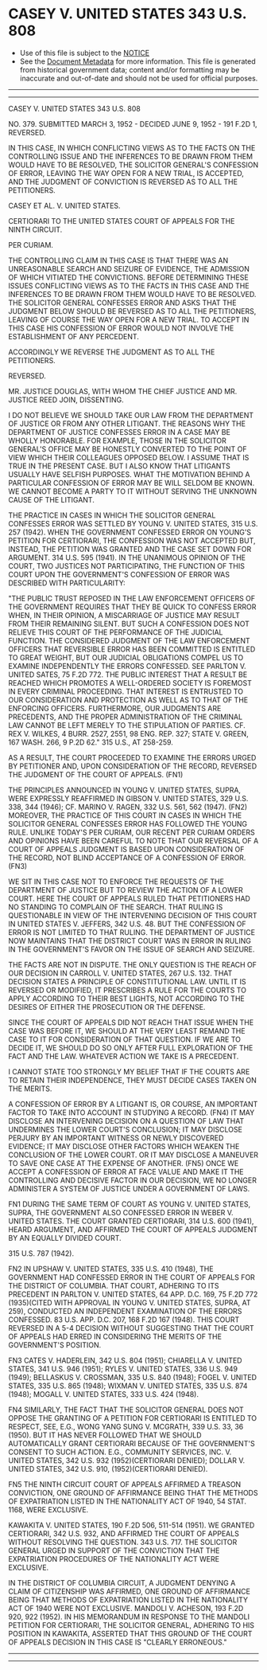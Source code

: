 ---
---

# CASEY V. UNITED STATES 343 U.S. 808

* Use of this file is subject to the [NOTICE](https://github.com/publicdocs/notice/blob/master/NOTICE)
* See the [Document Metadata](../../../) for more information.
  This file is generated from historical government data; content and/or formatting may be inaccurate and out-of-date and should not be used for official purposes.

----------
----------

CASEY V. UNITED STATES 343 U.S. 808

NO. 379.  SUBMITTED MARCH 3, 1952 - DECIDED JUNE 9, 1952 - 191 F.2D 1, REVERSED.

IN THIS CASE, IN WHICH CONFLICTING VIEWS AS TO THE FACTS ON THE CONTROLLING ISSUE AND THE INFERENCES TO BE DRAWN FROM THEM WOULD HAVE TO BE RESOLVED, THE SOLICITOR GENERAL'S CONFESSION OF ERROR, LEAVING THE WAY OPEN FOR A NEW TRIAL, IS ACCEPTED, AND THE JUDGMENT OF CONVICTION IS REVERSED AS TO ALL THE PETITIONERS.

CASEY ET AL. V. UNITED STATES.

CERTIORARI TO THE UNITED STATES COURT OF APPEALS FOR THE NINTH CIRCUIT.

PER CURIAM.

THE CONTROLLING CLAIM IN THIS CASE IS THAT THERE WAS AN UNREASONABLE SEARCH AND SEIZURE OF EVIDENCE, THE ADMISSION OF WHICH VITIATED THE CONVICTIONS.  BEFORE DETERMINING THESE ISSUES CONFLICTING VIEWS AS TO THE FACTS IN THIS CASE AND THE INFERENCES TO BE DRAWN FROM THEM WOULD HAVE TO BE RESOLVED.  THE SOLICITOR GENERAL CONFESSES ERROR AND ASKS THAT THE JUDGMENT BELOW SHOULD BE REVERSED AS TO ALL THE PETITIONERS, LEAVING OF COURSE THE WAY OPEN FOR A NEW TRIAL.  TO ACCEPT IN THIS CASE HIS CONFESSION OF ERROR WOULD NOT INVOLVE THE ESTABLISHMENT OF ANY PERCEDENT.

ACCORDINGLY WE REVERSE THE JUDGMENT AS TO ALL THE PETITIONERS.

REVERSED.

MR. JUSTICE DOUGLAS, WITH WHOM THE CHIEF JUSTICE AND MR. JUSTICE REED JOIN, DISSENTING.

I DO NOT BELIEVE WE SHOULD TAKE OUR LAW FROM THE DEPARTMENT OF JUSTICE OR FROM ANY OTHER LITIGANT.   THE REASONS WHY THE DEPARTMENT OF JUSTICE CONFESSES ERROR IN A CASE MAY BE WHOLLY HONORABLE.  FOR EXAMPLE, THOSE IN THE SOLICITOR GENERAL'S OFFICE MAY BE HONESTLY CONVERTED TO THE POINT OF VIEW WHICH THEIR COLLEAGUES OPPOSED BELOW.  I ASSUME THAT IS TRUE IN THE PRESENT CASE.  BUT I ALSO KNOW THAT LITIGANTS USUALLY HAVE SELFISH PURPOSES.  WHAT THE MOTIVATION BEHIND A PARTICULAR CONFESSION OF ERROR MAY BE WILL SELDOM BE KNOWN.  WE CANNOT BECOME A PARTY TO IT WITHOUT SERVING THE UNKNOWN CAUSE OF THE LITIGANT.

THE PRACTICE IN CASES IN WHICH THE SOLICITOR GENERAL CONFESSES ERROR WAS SETTLED BY YOUNG V. UNITED STATES, 315 U.S. 257 (1942).  WHEN THE GOVERNMENT CONFESSED ERROR ON YOUNG'S PETITION FOR CERTIORARI, THE CONFESSION WAS NOT ACCEPTED BUT, INSTEAD, THE PETITION WAS GRANTED AND THE CASE SET DOWN FOR ARGUMENT.  314 U.S. 595 (1941).  IN THE UNANIMOUS OPINION OF THE COURT, TWO JUSTICES NOT PARTICIPATING, THE FUNCTION OF THIS COURT UPON THE GOVERNMENT'S CONFESSION OF ERROR WAS DESCRIBED WITH PARTICULARITY:

"THE PUBLIC TRUST REPOSED IN THE LAW ENFORCEMENT OFFICERS OF THE GOVERNMENT REQUIRES THAT THEY BE QUICK TO CONFESS ERROR WHEN, IN THEIR OPINION, A MISCARRIAGE OF JUSTICE MAY RESULT FROM THEIR REMAINING SILENT.  BUT SUCH A CONFESSION DOES NOT RELIEVE THIS COURT OF THE PERFORMANCE OF THE JUDICIAL FUNCTION.  THE CONSIDERED JUDGMENT OF THE LAW ENFORCEMENT OFFICERS THAT REVERSIBLE ERROR HAS BEEN COMMITTED IS ENTITLED TO GREAT WEIGHT, BUT OUR JUDICIAL OBLIGATIONS COMPEL US TO EXAMINE INDEPENDENTLY THE ERRORS CONFESSED.  SEE PARLTON V. UNITED SATES, 75 F.2D 772.  THE PUBLIC INTEREST THAT A RESULT BE REACHED WHICH PROMOTES A WELL-ORDERED SOCIETY IS FOREMOST IN EVERY CRIMINAL PROCEEDING.  THAT INTEREST IS ENTRUSTED TO OUR CONSIDERATION AND PROTECTION AS WELL AS TO THAT OF THE ENFORCING OFFICERS.  FURTHERMORE, OUR JUDGMENTS ARE PRECEDENTS, AND THE PROPER ADMINISTRATION OF THE CRIMINAL LAW CANNOT BE LEFT MERELY TO THE STIPULATION OF PARTIES.  CF. REX V. WILKES, 4 BURR.  2527, 2551, 98 ENG. REP. 327; STATE V. GREEN, 167 WASH. 266, 9 P.2D 62."  315 U.S., AT 258-259.

AS A RESULT, THE COURT PROCEEDED TO EXAMINE THE ERRORS URGED BY PETITIONER AND, UPON CONSIDERATION OF THE RECORD, REVERSED THE JUDGMENT OF THE COURT OF APPEALS.  (FN1)

THE PRINCIPLES ANNOUNCED IN YOUNG V. UNITED STATES, SUPRA, WERE EXPRESSLY REAFFIRMED IN GIBSON V. UNITED STATES, 329 U.S. 338, 344 (1946); CF. MARINO V. RAGEN, 332 U.S. 561, 562 (1947).  (FN2) MOREOVER, THE PRACTICE OF THIS COURT IN CASES IN WHICH THE SOLICITOR GENERAL CONFESSES ERROR HAS FOLLOWED THE YOUNG RULE.  UNLIKE TODAY'S PER CURIAM, OUR RECENT PER CURIAM ORDERS AND OPINIONS HAVE BEEN CAREFUL TO NOTE THAT OUR REVERSAL OF A COURT OF APPEALS JUDGMENT IS BASED UPON CONSIDERATION OF THE RECORD, NOT BLIND ACCEPTANCE OF A CONFESSION OF ERROR.  (FN3)

WE SIT IN THIS CASE NOT TO ENFORCE THE REQUESTS OF THE DEPARTMENT OF JUSTICE BUT TO REVIEW THE ACTION OF A LOWER COURT.  HERE THE COURT OF APPEALS RULED THAT PETITIONERS HAD NO STANDING TO COMPLAIN OF THE SEARCH.  THAT RULING IS QUESTIONABLE IN VIEW OF THE INTERVENING DECISION OF THIS COURT IN UNITED STATES V. JEFFERS, 342 U.S. 48.  BUT THE CONFESSION OF ERROR IS NOT LIMITED TO THAT RULING.  THE DEPARTMENT OF JUSTICE NOW MAINTAINS THAT THE DISTRICT COURT WAS IN ERROR IN RULING IN THE GOVERNMENT'S FAVOR ON THE ISSUE OF SEARCH AND SEIZURE.

THE FACTS ARE NOT IN DISPUTE.  THE ONLY QUESTION IS THE REACH OF OUR DECISION IN CARROLL V. UNITED STATES, 267 U.S. 132.  THAT DECISION STATES A PRINCIPLE OF CONSTITUTIONAL LAW.  UNTIL IT IS REVERSED OR MODIFIED, IT PRESCRIBES A RULE FOR THE COURTS TO APPLY ACCORDING TO THEIR BEST LIGHTS, NOT ACCORDING TO THE DESIRES OF EITHER THE PROSECUTION OR THE DEFENSE.

SINCE THE COURT OF APPEALS DID NOT REACH THAT ISSUE WHEN THE CASE WAS BEFORE IT, WE SHOULD AT THE VERY LEAST REMAND THE CASE TO IT FOR CONSIDERATION OF THAT QUESTION.  IF WE ARE TO DECIDE IT, WE SHOULD DO SO ONLY AFTER FULL EXPLORATION OF THE FACT AND THE LAW.  WHATEVER ACTION WE TAKE IS A PRECEDENT.

I CANNOT STATE TOO STRONGLY MY BELIEF THAT IF THE COURTS ARE TO RETAIN THEIR INDEPENDENCE, THEY MUST DECIDE CASES TAKEN ON THE MERITS.

A CONFESSION OF ERROR BY A LITIGANT IS, OR COURSE, AN IMPORTANT FACTOR TO TAKE INTO ACCOUNT IN STUDYING A RECORD.  (FN4)  IT MAY DISCLOSE AN INTERVENING DECISION ON A QUESTION OF LAW THAT UNDERMINES THE LOWER COURT'S CONCLUSION; IT MAY DISCLOSE PERJURY BY AN IMPORTANT WITNESS OR NEWLY DISCOVERED EVIDENCE; IT MAY DISCLOSE OTHER FACTORS WHICH WEAKEN THE CONCLUSION OF THE LOWER COURT.  OR IT MAY DISCLOSE A MANEUVER TO SAVE ONE CASE AT THE EXPENSE OF ANOTHER.  (FN5)  ONCE WE ACCEPT A CONFESSION OF ERROR AT FACE VALUE AND MAKE IT THE CONTROLLING AND DECISIVE FACTOR IN OUR DECISION, WE NO LONGER ADMINISTER A SYSTEM OF JUSTICE UNDER A GOVERNMENT OF LAWS.

FN1  DURING THE SAME TERM OF COURT AS YOUNG V. UNITED STATES, SUPRA, THE GOVERNMENT ALSO CONFESSED ERROR IN WEBER V. UNITED STATES.  THE COURT GRANTED CERTIORARI, 314 U.S. 600 (1941), HEARD ARGUMENT, AND AFFIRMED THE COURT OF APPEALS JUDGMENT BY AN EQUALLY DIVIDED COURT.

315 U.S. 787 (1942).

FN2  IN UPSHAW V. UNITED STATES, 335 U.S. 410 (1948), THE GOVERNMENT HAD CONFESSED ERROR IN THE COURT OF APPEALS FOR THE DISTRICT OF COLUMBIA.  THAT COURT, ADHERING TO ITS PRECEDENT IN PARLTON V. UNITED STATES, 64 APP. D.C. 169, 75 F.2D 772 (1935)(CITED WITH APPROVAL IN YOUNG V. UNITED STATES, SUPRA, AT 259), CONDUCTED AN INDEPENDENT EXAMINATION OF THE ERRORS CONFESSED.  83 U.S. APP. D.C. 207, 168 F.2D 167 (1948).  THIS COURT REVERSED IN A 5-4 DECISION WITHOUT SUGGESTING THAT THE COURT OF APPEALS HAD ERRED IN CONSIDERING THE MERITS OF THE GOVERNMENT'S POSITION.

FN3  CATES V. HADERLEIN, 342 U.S. 804 (1951); CHIARELLA V. UNITED STATES, 341 U.S. 946 (1951); RYLES V. UNITED STATES, 336 U.S. 949 (1949); BELLASKUS V. CROSSMAN, 335 U.S. 840 (1948); FOGEL V. UNITED STATES, 335 U.S. 865 (1948); WIXMAN V. UNITED STATES, 335 U.S. 874 (1948); MOGALL V. UNITED STATES, 333 U.S. 424 (1948).

FN4  SIMILARLY, THE FACT THAT THE SOLICITOR GENERAL DOES NOT OPPOSE THE GRANTING OF A PETITION FOR CERTIORARI IS ENTITLED TO RESPECT, SEE, E.G., WONG YANG SUNG V. MCGRATH, 339 U.S. 33, 36 (1950).  BUT IT HAS NEVER FOLLOWED THAT WE SHOULD AUTOMATICALLY GRANT CERTIORARI BECAUSE OF THE GOVERNMENT'S CONSENT TO SUCH ACTION.  E.G., COMMUNITY SERVICES, INC. V. UNITED STATES, 342 U.S. 932 (1952)(CERTIORARI DENIED); DOLLAR V. UNITED STATES, 342 U.S. 910, (1952)(CERTIORARI DENIED).

FN5 THE NINTH CIRCUIT COURT OF APPEALS AFFIRMED A TREASON CONVICTION, ONE GROUND OF AFFIRMANCE BEING THAT THE METHODS OF EXPATRIATION LISTED IN THE NATIONALITY ACT OF 1940, 54 STAT. 1168, WERE EXCLUSIVE.

KAWAKITA V. UNITED STATES, 190 F.2D 506, 511-514 (1951).  WE GRANTED CERTIORARI, 342 U.S. 932, AND AFFIRMED THE COURT OF APPEALS WITHOUT RESOLVING THE QUESTION.  343 U.S. 717.  THE SOLICITOR GENERAL URGED IN SUPPORT OF THE CONVICTION THAT THE EXPATRIATION PROCEDURES OF THE NATIONALITY ACT WERE EXCLUSIVE.

IN THE DISTRICT OF COLUMBIA CIRCUIT, A JUDGMENT DENYING A CLAIM OF CITIZENSHIP WAS AFFIRMED, ONE GROUND OF AFFIRMANCE BEING THAT METHODS OF EXPATRIATION LISTED IN THE NATIONALITY ACT OF 1940 WERE NOT EXCLUSIVE.  MANDOLI V. ACHESON, 193 F.2D 920, 922 (1952).  IN HIS MEMORANDUM IN RESPONSE TO THE MANDOLI PETITION FOR CERTIORARI, THE SOLICITOR GENERAL, ADHERING TO HIS POSITION IN KAWAKITA, ASSERTED THAT THIS GROUND OF THE COURT OF APPEALS DECISION IN THIS CASE IS "CLEARLY ERRONEOUS."


----------
----------

